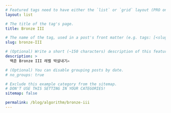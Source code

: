 ```yaml
---
# Featured tags need to have either the `list` or `grid` layout (PRO only).
layout: list

# The title of the tag's page.
title: Bronze III

# The name of the tag, used in a post's front matter (e.g. tags: [<slug>]).
slug: bronze-III

# (Optional) Write a short (~150 characters) description of this featured tag.
description: >
  백준 Bronze III 레벨 박살내기✍️

# (Optional) You can disable grouping posts by date.
# no_groups: true

# Exclude this example category from the sitemap.
# DON'T USE THIS SETTING IN YOUR CATEGORIES!
sitemap: false

permalink: /blog/algorithm/bronze-iii
---
```

